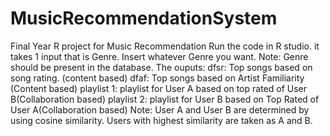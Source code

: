 # MusicRecommendationSystem
Final Year R project for Music Recommendation
Run the code in R studio.
it takes 1 input that is Genre. Insert whatever Genre you want. Note: Genre should be present in the database.
The ouputs:
dfsr: Top songs based on song rating. (content based)
dfaf: Top songs based on Artist Familiarity (Content based)
playlist 1: playlist for User A based on top rated of User B(Collaboration based)
playlist 2: playlist for User B based on Top Rated of User A(Collaboration based)
Note: User A and User B are determined by using cosine similarity. Users with highest similarity are taken as A and B.
